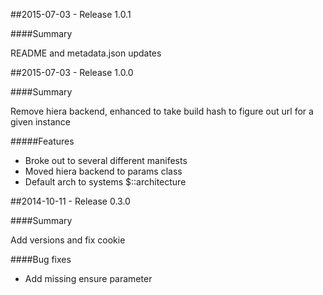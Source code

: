 ##2015-07-03 - Release 1.0.1

####Summary

README and metadata.json updates

##2015-07-03 - Release 1.0.0

####Summary 

Remove hiera backend, enhanced to take build hash to figure out url for a given instance

#####Features
- Broke out to several different manifests
- Moved hiera backend to params class
- Default arch to systems $::architecture 

##2014-10-11 - Release 0.3.0

####Summary

Add versions and fix cookie

####Bug fixes
- Add missing ensure parameter 

